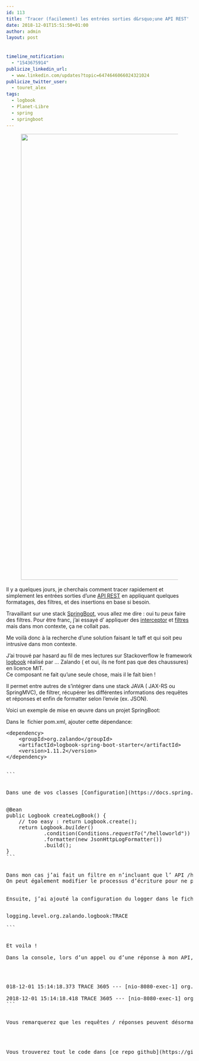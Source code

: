 ```yaml
---
id: 113
title: 'Tracer (facilement) les entrées sorties d&rsquo;une API REST'
date: 2018-12-01T15:51:50+01:00
author: admin
layout: post


timeline_notification:
  - "1543675914"
publicize_linkedin_url:
  - www.linkedin.com/updates?topic=6474646066024321024
publicize_twitter_user:
  - touret_alex
tags:
  - logbook
  - Planet-Libre
  - spring
  - springboot
---
```

<figure class="wp-block-image"><img loading="lazy" width="1200" height="1200" src="/assets/img/posts/2018/12/street_city_people_blackandwhite_bw_man_detail_project-248333-jpgd.jpeg" alt="" class="wp-image-115" srcset="/assets/img/posts/2018/12/street_city_people_blackandwhite_bw_man_detail_project-248333-jpgd.jpeg 1200w, /assets/img/posts/2018/12/street_city_people_blackandwhite_bw_man_detail_project-248333-jpgd-300x300.jpeg 300w, /assets/img/posts/2018/12/street_city_people_blackandwhite_bw_man_detail_project-248333-jpgd-1024x1024.jpeg 1024w, /assets/img/posts/2018/12/street_city_people_blackandwhite_bw_man_detail_project-248333-jpgd-150x150.jpeg 150w, /assets/img/posts/2018/12/street_city_people_blackandwhite_bw_man_detail_project-248333-jpgd-768x768.jpeg 768w" sizes="(max-width: 1200px) 100vw, 1200px" /></figure> 

Il y a quelques jours, je cherchais comment tracer rapidement et simplement les entrées sorties d&rsquo;une [API REST](https://fr.wikipedia.org/wiki/Representational_state_transfer) en appliquant quelques formatages, des filtres, et des insertions en base si besoin.

Travaillant sur une stack [SpringBoot](https://spring.io/projects/spring-boot), vous allez me dire : oui tu peux faire des filtres. Pour être franc, j&rsquo;ai essayé d&rsquo; appliquer des [interceptor](https://www.baeldung.com/spring-mvc-handlerinterceptor) et [filtres](https://www.baeldung.com/spring-boot-add-filter) mais dans mon contexte, ça ne collait pas.

Me voilà donc à la recherche d&rsquo;une solution faisant le taff et qui soit peu intrusive dans mon contexte. 

J&rsquo;ai trouvé par hasard au fil de mes lectures sur Stackoverflow le framework [logbook](https://github.com/zalando/logbook) réalisé par &#8230; Zalando ( et oui, ils ne font pas que des chaussures) en licence MIT.   
Ce composant ne fait qu&rsquo;une seule chose, mais il le fait bien ! 

Il permet entre autres de s&rsquo;intégrer dans une stack JAVA ( JAX-RS ou SpringMVC), de filtrer, récupérer les différentes informations des requêtes et réponses et enfin de formatter selon l&rsquo;envie (ex. JSON).  
  
Voici un exemple de mise en œuvre dans un projet SpringBoot:

Dans le  fichier pom.xml, ajouter cette dépendance:

<pre class="wp-block-preformatted">&lt;dependency&gt;<br />    &lt;groupId&gt;org.zalando&lt;/groupId&gt;<br />    &lt;artifactId&gt;logbook-spring-boot-starter&lt;/artifactId&gt;<br />    &lt;version&gt;1.11.2&lt;/version&gt;<br />&lt;/dependency&gt;<br /><br />
```


Dans une de vos classes [Configuration](https://docs.spring.io/spring-framework/docs/current/javadoc-api/org/springframework/context/annotation/Configuration.html), définir la factory de Logbook

<pre class="wp-block-preformatted">@Bean<br />public Logbook createLogBook() {<br />    // too easy : return Logbook.create();<br />    return Logbook.<em>builder</em>()<br />            .condition(Conditions.<em>requestTo</em>("/helloworld"))<br />            .formatter(new JsonHttpLogFormatter())<br />            .build();<br />}
```


Dans mon cas j&rsquo;ai fait un filtre en n&rsquo;incluant que l&rsquo; API /helloworld et j&rsquo;ai formatté en JSON.  
On peut également modifier le processus d&rsquo;écriture pour ne pas écrire dans un fichier mais en base par ex.  


Ensuite, j&rsquo;ai ajouté la configuration du logger dans le fichier application.properties

<pre class="wp-block-preformatted">logging.level.org.zalando.logbook:TRACE<br />
```


Et voila ! 

Dans la console, lors d&rsquo;un appel ou d&rsquo;une réponse à mon API, j&rsquo;ai le message suivant :



<pre class="wp-block-preformatted">018-12-01 15:14:18.373 TRACE 3605 --- [nio-8080-exec-1] org.zalando.logbook.Logbook              : {"origin":"remote","type":"request","correlation":"c6b345013835273f","protocol":"HTTP/1.1","remote":"127.0.0.1","method":"GET","uri":"http://127.0.0.1:8080/helloworld","headers":{"accept":["<em>/</em>"],"host":["127.0.0.1:8080"],"user-agent":["curl/7.52.1"]}}<br />
2018-12-01 15:14:18.418 TRACE 3605 --- [nio-8080-exec-1] org.zalando.logbook.Logbook              : {"origin":"local","type":"response","correlation":"c6b345013835273f","duration":48,"protocol":"HTTP/1.1","status":200,"headers":{"Content-Length":["11"],"Content-Type":["text/plain;charset=UTF-8"],"Date":["Sat, 01 Dec 2018 14:14:18 GMT"]},"body":"Hello world"}
```


Vous remarquerez que les requêtes / réponses peuvent désormais être associés grâce à un identifiant de corrélation. On peut facilement déterminer le temps de traitement d&rsquo;une requête ou encore faciliter les recherches.  




Vous trouverez tout le code dans [ce repo github](https://github.com/littlewing/demo-logbook).